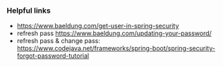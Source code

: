 ### Helpful links

- https://www.baeldung.com/get-user-in-spring-security
- refresh pass https://www.baeldung.com/updating-your-password/
- refresh pass & change pass: https://www.codejava.net/frameworks/spring-boot/spring-security-forgot-password-tutorial